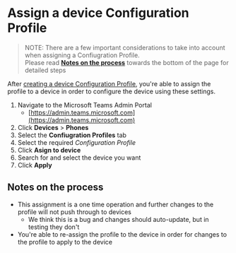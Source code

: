 # Assign a device Configuration Profile
> <i class="fas fa-clipboard"></i> NOTE: There are a few important considerations to take into account when assigning a Confiugration Profile.\
Please read **[Notes on the process](#notes-on-the-process)** towards the bottom of the page for detailed steps

After [creating a device Configuration Profile](pages/new-deivce-configuration-profile.md), you're able to assign the profile to a device in order to configure the device using these settings.

1. Navigate to the Microsoft Teams Admin Portal
   - [https://admin.teams.microsoft.com](https://admin.teams.microsoft.com)
1. Click **Devices** > **Phones**
1. Select the **Confiugration Profiles** tab
1. Select the required *Configuration Profile*
1. Click **Asign to device**
1. Search for and select the device you want
1. Click **Apply**

## Notes on the process
- This assignment is a one time operation and further changes to the profile will not push through to devices
  - We think this is a bug and changes should auto-update, but in testing they don't
- You're able to re-assign the profile to the device in order for changes to the profile to apply to the device
